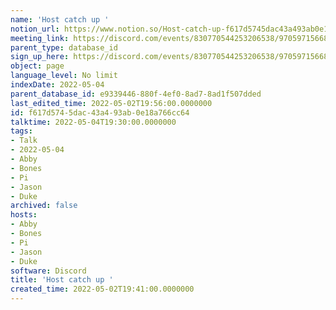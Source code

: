 ```yaml
---
name: 'Host catch up '
notion_url: https://www.notion.so/Host-catch-up-f617d5745dac43a493ab0e18a766cc64
meeting_link: https://discord.com/events/830770544253206538/970597156681568276
parent_type: database_id
sign_up_here: https://discord.com/events/830770544253206538/970597156681568276
object: page
language_level: No limit
indexDate: 2022-05-04
parent_database_id: e9339446-880f-4ef0-8ad7-8ad1f507dded
last_edited_time: 2022-05-02T19:56:00.0000000
id: f617d574-5dac-43a4-93ab-0e18a766cc64
talktime: 2022-05-04T19:30:00.0000000
tags:
- Talk
- 2022-05-04
- Abby
- Bones
- Pi
- Jason
- Duke
archived: false
hosts:
- Abby
- Bones
- Pi
- Jason
- Duke
software: Discord
title: 'Host catch up '
created_time: 2022-05-02T19:41:00.0000000
---
```





